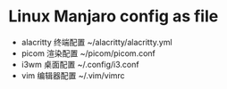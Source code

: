 # Linux Manjaro config as file
* alacritty 终端配置  ~/alacritty/alacritty.yml
* picom     渲染配置  ~/picom/picom.conf
* i3wm      桌面配置  ~/.config/i3.conf
* vim     编辑器配置 ~/.vim/vimrc